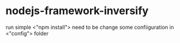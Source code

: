 # nodejs-framework-inversify
run simple <"npm install"> 
need to be change some confiiguration in <"config"> folder
